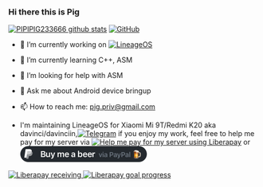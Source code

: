 ### Hi there this is Pig
[![PIPIPIG233666 github stats](https://github-readme-stats.vercel.app/api?username=PIPIPIG233666)](https://github.com/PIPIPIG233666)
[![GitHub](https://img.shields.io/badge/dynamic/json?logo=github&label=GitHub+Followers&labelColor=282c34&color=181717&query=%24.data.totalSubs&url=https%3A%2F%2Fapi.spencerwoo.com%2Fsubstats%2F%3Fsource%3Dgithub%26queryKey%3DPIPIPIG233666&longCache=true)](https://github.com/PIPIPIG233666)

- 🔭 I’m currently working on [![LineageOS](https://img.shields.io/static/v1?label=Lineage&message=OS&color=167c80)](https://github.com/LineageOS)
- 🌱 I’m currently learning C++, ASM
- 🤔 I’m looking for help with ASM
- 💬 Ask me about Android device bringup
- 📫 How to reach me: pig.priv@gmail.com

- I'm maintaining LineageOS for Xiaomi Mi 9T/Redmi K20 aka davinci/davinciin,[![Telegram](https://img.shields.io/badge/dynamic/json?logo=telegram&label=%40LineageOSDavinci&labelColor=282c34&suffix=+members&color=2CA5E0&query=%24.data.totalSubs&url=https%3A%2F%2Fapi.spencerwoo.com%2Fsubstats%2F%3Fsource%3Dtelegram%26queryKey%3Dlineagedavinciofficial&longCache=true)](https://t.me/lineagedavinciofficial) if you enjoy my work, feel free to help me pay for my server via 
<noscript><a href="https://liberapay.com/Pig/donate"><img alt="Help me pay for my server using Liberapay" src="https://liberapay.com/assets/widgets/donate.svg"></a></noscript> or 
<a href="https://www.paypal.me/pig236"><img height="32" src="https://github.com/everdrone/coolbadge/blob/master/badges/Paypal/Beer/Dark/Big.png" alt="Help me pay for my server using PayPal" />
 
<img alt="Liberapay receiving" src="https://img.shields.io/liberapay/receives/Pig">
<img alt="Liberapay goal progress" src="https://img.shields.io/liberapay/goal/Pig">

